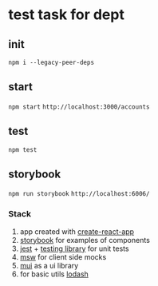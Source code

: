 # test task for dept

## init

`npm i --legacy-peer-deps`

## start

`npm start`
`http://localhost:3000/accounts`

## test

`npm test`

## storybook

`npm run storybook`
`http://localhost:6006/`

### Stack

1. app created with [create-react-app]((https://create-react-app.dev/))
2. [storybook](https://storybook.js.org/) for examples of components
3. [jest](https://jestjs.io/ru/) + [testing library](https://testing-library.com/) for unit tests
4. [msw](https://mswjs.io/) for client side mocks
5. [mui](https://mui.com/) as a ui library
6. for basic utils [lodash](https://lodash.com/)
